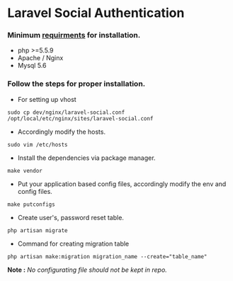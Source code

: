 # Laravel Social Authentication

### Minimum [requirments](https://www.laravel.com/docs/5.3#server-requirements) for installation.

* php >=5.5.9
* Apache / Nginx
* Mysql 5.6

### Follow the steps for proper installation.

* For setting up vhost
```
sudo cp dev/nginx/laravel-social.conf /opt/local/etc/nginx/sites/laravel-social.conf
```

* Accordingly modify the hosts.
```
sudo vim /etc/hosts
```

* Install the dependencies via package manager.
```
make vendor
```

* Put your application based config files, accordingly modify the env and config files.
```
make putconfigs
```

* Create user's, password reset table.
```
php artisan migrate
```

* Command for creating migration table
```
php artisan make:migration migration_name --create="table_name"
```

**Note :** *No configurating file should not be kept in repo.*